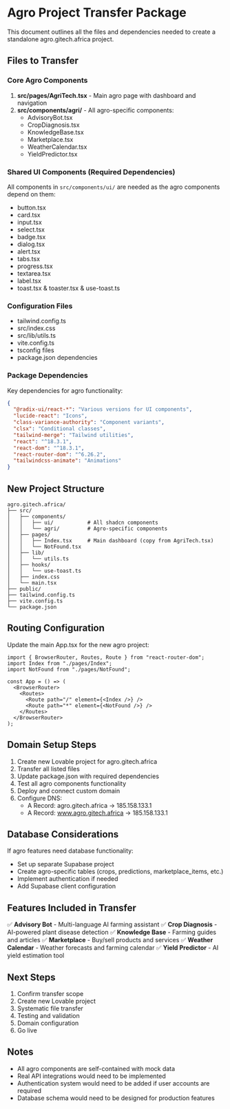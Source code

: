 # Agro Project Transfer Package

This document outlines all the files and dependencies needed to create a standalone agro.gitech.africa project.

## Files to Transfer

### Core Agro Components
1. **src/pages/AgriTech.tsx** - Main agro page with dashboard and navigation
2. **src/components/agri/** - All agro-specific components:
   - AdvisoryBot.tsx
   - CropDiagnosis.tsx
   - KnowledgeBase.tsx
   - Marketplace.tsx
   - WeatherCalendar.tsx
   - YieldPredictor.tsx

### Shared UI Components (Required Dependencies)
All components in `src/components/ui/` are needed as the agro components depend on them:
- button.tsx
- card.tsx
- input.tsx
- select.tsx
- badge.tsx
- dialog.tsx
- alert.tsx
- tabs.tsx
- progress.tsx
- textarea.tsx
- label.tsx
- toast.tsx & toaster.tsx & use-toast.ts

### Configuration Files
- tailwind.config.ts
- src/index.css
- src/lib/utils.ts
- vite.config.ts
- tsconfig files
- package.json dependencies

### Package Dependencies
Key dependencies for agro functionality:
```json
{
  "@radix-ui/react-*": "Various versions for UI components",
  "lucide-react": "Icons",
  "class-variance-authority": "Component variants",
  "clsx": "Conditional classes",
  "tailwind-merge": "Tailwind utilities",
  "react": "^18.3.1",
  "react-dom": "^18.3.1",
  "react-router-dom": "^6.26.2",
  "tailwindcss-animate": "Animations"
}
```

## New Project Structure

```
agro.gitech.africa/
├── src/
│   ├── components/
│   │   ├── ui/           # All shadcn components
│   │   └── agri/         # Agro-specific components
│   ├── pages/
│   │   ├── Index.tsx     # Main dashboard (copy from AgriTech.tsx)
│   │   └── NotFound.tsx
│   ├── lib/
│   │   └── utils.ts
│   ├── hooks/
│   │   └── use-toast.ts
│   ├── index.css
│   └── main.tsx
├── public/
├── tailwind.config.ts
├── vite.config.ts
└── package.json
```

## Routing Configuration

Update the main App.tsx for the new agro project:

```tsx
import { BrowserRouter, Routes, Route } from "react-router-dom";
import Index from "./pages/Index";
import NotFound from "./pages/NotFound";

const App = () => (
  <BrowserRouter>
    <Routes>
      <Route path="/" element={<Index />} />
      <Route path="*" element={<NotFound />} />
    </Routes>
  </BrowserRouter>
);
```

## Domain Setup Steps

1. Create new Lovable project for agro.gitech.africa
2. Transfer all listed files
3. Update package.json with required dependencies
4. Test all agro components functionality
5. Deploy and connect custom domain
6. Configure DNS: 
   - A Record: agro.gitech.africa → 185.158.133.1
   - A Record: www.agro.gitech.africa → 185.158.133.1

## Database Considerations

If agro features need database functionality:
- Set up separate Supabase project
- Create agro-specific tables (crops, predictions, marketplace_items, etc.)
- Implement authentication if needed
- Add Supabase client configuration

## Features Included in Transfer

✅ **Advisory Bot** - Multi-language AI farming assistant
✅ **Crop Diagnosis** - AI-powered plant disease detection
✅ **Knowledge Base** - Farming guides and articles
✅ **Marketplace** - Buy/sell products and services
✅ **Weather Calendar** - Weather forecasts and farming calendar
✅ **Yield Predictor** - AI yield estimation tool

## Next Steps

1. Confirm transfer scope
2. Create new Lovable project
3. Systematic file transfer
4. Testing and validation
5. Domain configuration
6. Go live

## Notes

- All agro components are self-contained with mock data
- Real API integrations would need to be implemented
- Authentication system would need to be added if user accounts are required
- Database schema would need to be designed for production features